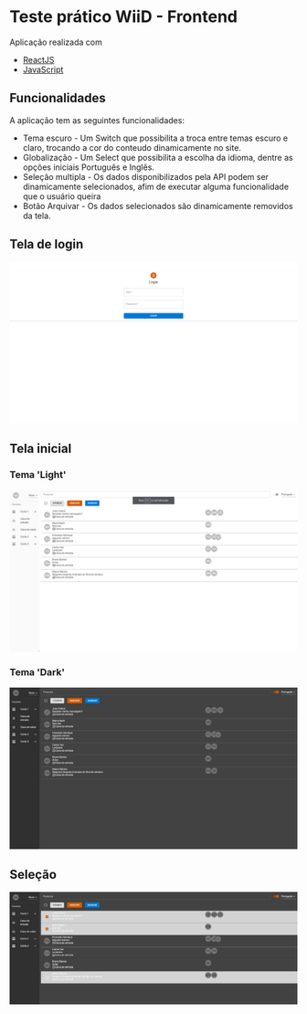 # Teste prático WiiD - Frontend

 Aplicação realizada com 
 
 -  [ReactJS](https://reactjs.org/)
 -  [JavaScript](https://www.ecma-international.org/publications/standards/Ecma-262.htm)
 
 ## Funcionalidades
 
 A aplicação tem as seguintes funcionalidades: 
 
 - Tema escuro - Um Switch que possibilita a troca entre temas escuro e claro, trocando a cor do conteudo dinamicamente no site.
 - Globalização - Um Select que possibilita a escolha da idioma, dentre as opções iniciais Português e Inglês.
 - Seleção multipla - Os dados disponibilizados pela API podem ser dinamicamente selecionados, afim de executar alguma funcionalidade que o usuário queira
 - Botão Arquivar - Os dados selecionados são dinamicamente removidos da tela.
 
 ## Tela de login 
 ![Tela de login](https://github.com/VictorHugoBN/testepraticowiid/blob/master/.gitImages/tela%20de%20login.png)
 
 ## Tela inicial 
 ### Tema 'Light'
 ![Tema Light](https://github.com/VictorHugoBN/testepraticowiid/blob/master/.gitImages/tela%20inicial%20pt.png)
 
 ### Tema 'Dark'
 ![Tema Dark](https://github.com/VictorHugoBN/testepraticowiid/blob/master/.gitImages/tela%20principal%20dark.png)
 
 ## Seleção
 ![Selecionado](https://github.com/VictorHugoBN/testepraticowiid/blob/master/.gitImages/selecionadao.JPG)
 


